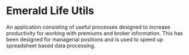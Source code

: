 # Emerald Life Utils
An application consisting of useful processes designed to increase productivity for working with premiums and broker information. This has been designed for managerial positions and is used to speed up spreadsheet based data processing.
